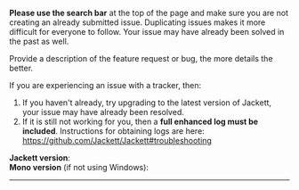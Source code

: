 **Please use the search bar** at the top of the page and make sure you are not creating an already submitted issue. Duplicating issues makes it more difficult for everyone to follow. Your issue may have already been solved in the past as well.

Provide a description of the feature request or bug, the more details the better.

If you are experiencing an issue with a tracker, then:
1. If you haven't already, try upgrading to the latest version of Jackett, your issue may have already been resolved.
2. If it is still not working for you, then a **full enhanced log must be included**. Instructions for obtaining logs are here: https://github.com/Jackett/Jackett#troubleshooting

**Jackett version**:  
**Mono version** (if not using Windows):  

-------------------------------
